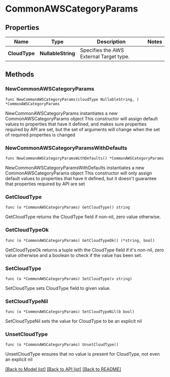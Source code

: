 # CommonAWSCategoryParams

## Properties

Name | Type | Description | Notes
------------ | ------------- | ------------- | -------------
**CloudType** | **NullableString** | Specifies the AWS External Target type. | 

## Methods

### NewCommonAWSCategoryParams

`func NewCommonAWSCategoryParams(cloudType NullableString, ) *CommonAWSCategoryParams`

NewCommonAWSCategoryParams instantiates a new CommonAWSCategoryParams object
This constructor will assign default values to properties that have it defined,
and makes sure properties required by API are set, but the set of arguments
will change when the set of required properties is changed

### NewCommonAWSCategoryParamsWithDefaults

`func NewCommonAWSCategoryParamsWithDefaults() *CommonAWSCategoryParams`

NewCommonAWSCategoryParamsWithDefaults instantiates a new CommonAWSCategoryParams object
This constructor will only assign default values to properties that have it defined,
but it doesn't guarantee that properties required by API are set

### GetCloudType

`func (o *CommonAWSCategoryParams) GetCloudType() string`

GetCloudType returns the CloudType field if non-nil, zero value otherwise.

### GetCloudTypeOk

`func (o *CommonAWSCategoryParams) GetCloudTypeOk() (*string, bool)`

GetCloudTypeOk returns a tuple with the CloudType field if it's non-nil, zero value otherwise
and a boolean to check if the value has been set.

### SetCloudType

`func (o *CommonAWSCategoryParams) SetCloudType(v string)`

SetCloudType sets CloudType field to given value.


### SetCloudTypeNil

`func (o *CommonAWSCategoryParams) SetCloudTypeNil(b bool)`

 SetCloudTypeNil sets the value for CloudType to be an explicit nil

### UnsetCloudType
`func (o *CommonAWSCategoryParams) UnsetCloudType()`

UnsetCloudType ensures that no value is present for CloudType, not even an explicit nil

[[Back to Model list]](../README.md#documentation-for-models) [[Back to API list]](../README.md#documentation-for-api-endpoints) [[Back to README]](../README.md)


